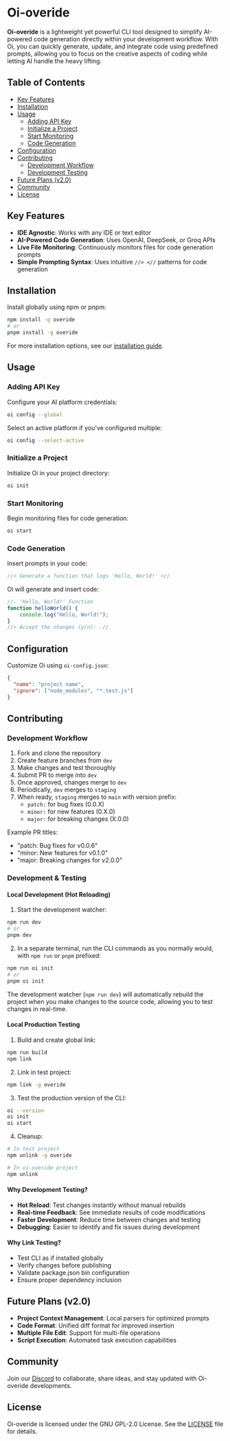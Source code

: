 # Oi-overide

**Oi-overide** is a lightweight yet powerful CLI tool designed to simplify AI-powered code generation directly within your development workflow. With Oi, you can quickly generate, update, and integrate code using predefined prompts, allowing you to focus on the creative aspects of coding while letting AI handle the heavy lifting.

## Table of Contents
- [Key Features](#key-features)
- [Installation](#installation)
- [Usage](#usage)
  - [Adding API Key](#adding-api-key)
  - [Initialize a Project](#initialize-a-project)
  - [Start Monitoring](#start-monitoring)
  - [Code Generation](#code-generation)
- [Configuration](#configuration)
- [Contributing](#contributing)
  - [Development Workflow](#development-workflow)
  - [Development Testing](#development-testing)
- [Future Plans (v2.0)](#future-plans-v20)
- [Community](#community)
- [License](#license)

## Key Features

- **IDE Agnostic**: Works with any IDE or text editor
- **AI-Powered Code Generation**: Uses OpenAI, DeepSeek, or Groq APIs
- **Live File Monitoring**: Continuously monitors files for code generation prompts
- **Simple Prompting Syntax**: Uses intuitive `//> <//` patterns for code generation

## Installation

Install globally using npm or pnpm:

```bash
npm install -g overide
# or
pnpm install -g overide
```

For more installation options, see our [installation guide](https://github.com/oi-overide/oi-overide/blob/main/Installation/Installation.md).

## Usage

### Adding API Key

Configure your AI platform credentials:

```bash
oi config --global
```

Select an active platform if you've configured multiple:

```bash
oi config --select-active
```

### Initialize a Project

Initialize Oi in your project directory:

```bash
oi init
```

### Start Monitoring

Begin monitoring files for code generation:

```bash
oi start
```

### Code Generation

Insert prompts in your code:

```javascript
//> Generate a function that logs 'Hello, World!' <//
```

Oi will generate and insert code:

```javascript
//- 'Hello, World!' Function
function helloWorld() {
    console.log("Hello, World!");
}
//> Accept the changes (y/n): -//
```

## Configuration

Customize Oi using `oi-config.json`:

```json
{
  "name": "project name",
  "ignore": ["node_modules", "*.test.js"]
}
```

## Contributing

### Development Workflow

1. Fork and clone the repository
2. Create feature branches from `dev`
3. Make changes and test thoroughly
4. Submit PR to merge into `dev`
5. Once approved, changes merge to `dev`
6. Periodically, `dev` merges to `staging`
7. When ready, `staging` merges to `main` with version prefix:
   - `patch:` for bug fixes (0.0.X)
   - `minor:` for new features (0.X.0)
   - `major:` for breaking changes (X.0.0)

Example PR titles:
- "patch: Bug fixes for v0.0.6"
- "minor: New features for v0.1.0"
- "major: Breaking changes for v2.0.0"

### Development & Testing

#### Local Development (Hot Reloading)
1. Start the development watcher:
```bash
npm run dev
# or
pnpm dev
```

2. In a separate terminal, run the CLI commands as you normally would, with `npm run` or `pnpm` prefixed:

```bash
npm run oi init
# or
pnpm oi init
```

The development watcher (`npm run dev`) will automatically rebuild the project when you make changes to the source code, allowing you to test changes in real-time.

#### Local Production Testing
1. Build and create global link:
```bash
npm run build
npm link
```

2. Link in test project:
```bash
npm link -g overide
```

3. Test the production version of the CLI:
```bash
oi --version
oi init
oi start
```

4. Cleanup:
```bash
# In test project
npm unlink -g overide

# In oi-overide project
npm unlink
```

#### Why Development Testing?
- **Hot Reload**: Test changes instantly without manual rebuilds
- **Real-time Feedback**: See immediate results of code modifications
- **Faster Development**: Reduce time between changes and testing
- **Debugging**: Easier to identify and fix issues during development

#### Why Link Testing?
- Test CLI as if installed globally
- Verify changes before publishing
- Validate package.json bin configuration
- Ensure proper dependency inclusion

## Future Plans (v2.0)

- **Project Context Management**: Local parsers for optimized prompts
- **Code Format**: Unified diff format for improved insertion
- **Multiple File Edit**: Support for multi-file operations
- **Script Execution**: Automated task execution capabilities

## Community

Join our [Discord](https://discord.com/invite/Z7F4vRq3n8) to collaborate, share ideas, and stay updated with Oi-overide developments.

## License

Oi-overide is licensed under the GNU GPL-2.0 License. See the [LICENSE](LICENSE) file for details.